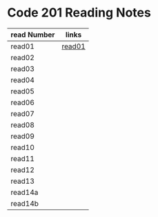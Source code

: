 # Code 201 Reading Notes

read Number | links
---------|------
read01 | [read01](read01)
read02 |
read03 |
read04 |
read05 |
read06 |
read07 |
read08 |
read09 |
read10 |
read11 |
read12 |
read13 |
read14a |
read14b |